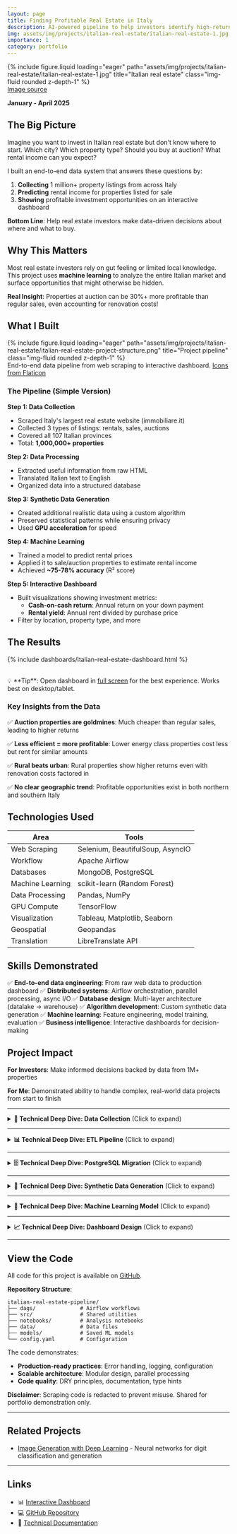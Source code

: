 ```yaml
---
layout: page
title: Finding Profitable Real Estate in Italy
description: AI-powered pipeline to help investors identify high-return properties
img: assets/img/projects/italian-real-estate/italian-real-estate-1.jpg
importance: 1
category: portfolio
---
```


<div class="row">
    <div class="col-sm mt-3 mt-md-0">
        {% include figure.liquid loading="eager" path="assets/img/projects/italian-real-estate/italian-real-estate-1.jpg" title="Italian real estate" class="img-fluid rounded z-depth-1" %}
    </div>
</div>
<div class="caption">
    <a href="https://pxhere.com/en/photo/529383">Image source</a>
</div>

**January - April 2025**

## The Big Picture

Imagine you want to invest in Italian real estate but don't know where to start. Which city? Which property type? Should you buy at auction? What rental income can you expect?

I built an end-to-end data system that answers these questions by:
1. **Collecting** 1 million+ property listings from across Italy
2. **Predicting** rental income for properties listed for sale
3. **Showing** profitable investment opportunities on an interactive dashboard

**Bottom Line**: Help real estate investors make data-driven decisions about where and what to buy.

## Why This Matters

Most real estate investors rely on gut feeling or limited local knowledge. This project uses **machine learning** to analyze the entire Italian market and surface opportunities that might otherwise be hidden.

**Real Insight**: Properties at auction can be 30%+ more profitable than regular sales, even accounting for renovation costs!

## What I Built

<div class="row">
    <div class="col-sm mt-3 mt-md-0">
        {% include figure.liquid loading="eager" path="assets/img/projects/italian-real-estate/italian-real-estate-project-structure.png" title="Project pipeline" class="img-fluid rounded z-depth-1" %}
    </div>
</div>
<div class="caption">
    End-to-end data pipeline from web scraping to interactive dashboard. <a href="https://www.flaticon.com/">Icons from Flaticon</a>
</div>

### The Pipeline (Simple Version)

**Step 1: Data Collection**
- Scraped Italy's largest real estate website (immobiliare.it)
- Collected 3 types of listings: rentals, sales, auctions
- Covered all 107 Italian provinces
- Total: **1,000,000+ properties**

**Step 2: Data Processing**
- Extracted useful information from raw HTML
- Translated Italian text to English
- Organized data into a structured database

**Step 3: Synthetic Data Generation**
- Created additional realistic data using a custom algorithm
- Preserved statistical patterns while ensuring privacy
- Used **GPU acceleration** for speed

**Step 4: Machine Learning**
- Trained a model to predict rental prices
- Applied it to sale/auction properties to estimate rental income
- Achieved **~75-78% accuracy** (R² score)

**Step 5: Interactive Dashboard**
- Built visualizations showing investment metrics:
  - **Cash-on-cash return**: Annual return on your down payment
  - **Rental yield**: Annual rent divided by purchase price
- Filter by location, property type, and more

## The Results

{% include dashboards/italian-real-estate-dashboard.html %}

<br>
💡 **Tip**: Open dashboard in <a href="https://public.tableau.com/views/Italianrealestate/Dashboard_1?:language=en-US&:sid=&:redirect=auth&:display_count=n&:origin=viz_share_link" target="_blank">full screen</a> for the best experience. Works best on desktop/tablet.

### Key Insights from the Data

✅ **Auction properties are goldmines**: Much cheaper than regular sales, leading to higher returns

✅ **Less efficient = more profitable**: Lower energy class properties cost less but rent for similar amounts

✅ **Rural beats urban**: Rural properties show higher returns even with renovation costs factored in

✅ **No clear geographic trend**: Profitable opportunities exist in both northern and southern Italy

## Technologies Used

| **Area** | **Tools** |
|----------|-----------|
| Web Scraping | Selenium, BeautifulSoup, AsyncIO |
| Workflow | Apache Airflow |
| Databases | MongoDB, PostgreSQL |
| Machine Learning | scikit-learn (Random Forest) |
| Data Processing | Pandas, NumPy |
| GPU Compute | TensorFlow |
| Visualization | Tableau, Matplotlib, Seaborn |
| Geospatial | Geopandas |
| Translation | LibreTranslate API |

## Skills Demonstrated

✅ **End-to-end data engineering**: From raw web data to production dashboard
✅ **Distributed systems**: Airflow orchestration, parallel processing, async I/O
✅ **Database design**: Multi-layer architecture (datalake → warehouse)
✅ **Algorithm development**: Custom synthetic data generation
✅ **Machine learning**: Feature engineering, model training, evaluation
✅ **Business intelligence**: Interactive dashboards for decision-making

## Project Impact

**For Investors**: Make informed decisions backed by data from 1M+ properties

**For Me**: Demonstrated ability to handle complex, real-world data projects from start to finish

---

<details>
<summary><strong>🔬 Technical Deep Dive: Data Collection</strong> (Click to expand)</summary>

## Web Scraping Architecture

### Challenge
Scrape 107 provinces × 3 listing types = **321 independent scraping tasks**

### Solution: Apache Airflow Orchestration

<div class="row">
    <div class="col-sm mt-3 mt-md-0">
        {% include figure.liquid loading="eager" path="assets/img/projects/italian-real-estate/italian-real-estate-extraction-DAG.png" title="Airflow DAG" class="img-fluid rounded z-depth-1" %}
    </div>
</div>

**Workflow**:
1. For each province (e.g., Milan, Rome, Naples):
   - Scrape RENT listings → Store in MongoDB
   - Scrape AUCTION listings → Store in MongoDB
   - Scrape SALE listings → Store in MongoDB
2. All provinces run in parallel for speed

### Technical Implementation

**Asynchronous Scraping**:
```python
# Concurrent HTTP requests with semaphore
semaphore = asyncio.Semaphore(50)  # Max 50 concurrent requests

async def get_single_url(url, session):
    async with semaphore:
        async with session.get(url, timeout=60) as response:
            return await response.text()
```

**Selenium for JavaScript-Rendered Content**:
- Some pages require browser automation
- Handles complex interactions and dynamic loading

**Data Storage**:
- MongoDB "datalake" stores raw HTML
- Includes timestamp for tracking changes over time

**Performance**:
- Batch processing with error handling
- Retry logic for failed requests
- Logging for monitoring

### Code Disclaimer
The scraping code has been **redacted** to prevent out-of-the-box reproducibility. This is shared to demonstrate technical abilities, not to enable website scraping.

</details>

---

<details>
<summary><strong>📊 Technical Deep Dive: ETL Pipeline</strong> (Click to expand)</summary>

## MongoDB ETL: Raw HTML → Structured Data

### Challenge
Extract 50+ fields from unstructured HTML and organize them coherently.

### Solution: BeautifulSoup + Airflow

<div class="row">
    <div class="col-sm mt-3 mt-md-0">
        {% include figure.liquid loading="eager" path="assets/img/projects/italian-real-estate/italian-real-estate-ETL-DAG.png" title="ETL DAG" class="img-fluid rounded z-depth-1" %}
    </div>
</div>

**Extracted Fields** (50+ total):
- **Pricing**: price, price/m², condominium expenses, heating costs
- **Property Features**: surface, rooms, bathrooms, floor, elevator, condition
- **Building Info**: construction year, floors, residential units
- **Energy**: efficiency class, consumption, heating type, AC
- **Location**: latitude, longitude, province, city, address
- **Auction Data** (for auctions): court, minimum offer, procedure number

**Data Transformations**:
```python
def remove_non_numbers(string):
    """Convert '€300.000,00' → 300000"""
    string = string.replace(",", ".")
    return ''.join(c for c in string if c.isdigit() or c == '.')

def mortgage_monthly_payment(principal, interest, term):
    """Calculate monthly mortgage payment"""
    i = interest / 12
    n = term * 12
    return round(P * (i * (i + 1)**n) / ((i + 1)**n - 1), 2)
```

**Output**: MongoDB warehouse with clean, structured documents

</details>

---

<details>
<summary><strong>🗄️ Technical Deep Dive: PostgreSQL Migration</strong> (Click to expand)</summary>

## MongoDB → PostgreSQL + Translation

### Why PostgreSQL?
- **Relational integrity**: Enforce data consistency
- **Query performance**: Better for analytical queries
- **Normalization**: Reduce redundancy with snowflake schema

### Database Schema

<div class="row">
    <div class="col-sm mt-3 mt-md-0">
        {% include figure.liquid loading="eager" path="assets/img/projects/italian-real-estate/PostgreSQL_warehouse_ERD.png" title="ERD" class="img-fluid rounded z-depth-1" %}
    </div>
</div>
<div class="caption">
    Snowflake schema with fact table and dimension tables. <a href="https://dbdiagram.io/">Created with dbdiagram.io</a>
</div>

**Design Pattern**: Snowflake Schema
- **Fact Table**: `listings` (main data)
- **Dimension Tables**: `property_types`, `conditions`, `energy_classes`, etc.
- **Benefits**: Normalized data, no redundancy, faster queries

### Translation Pipeline

**Challenge**: Translate Italian real estate jargon to English

**Solution**:
1. **LibreTranslate API**: Local instance for privacy and speed
2. **SQLite Cache**: Avoid re-translating identical text
3. **Custom Dictionary**: 100+ real estate-specific phrases

Example translations:
- "cucina abitabile" → "eat-in kitchen"
- "occupato" → "inhabited"
- "libero" → "vacant"

**Performance**:
- Batch processing: 10,000 records per batch
- Translation cache hits: ~80% (saves API calls)
- Parallel processing with ThreadPoolExecutor

</details>

---

<details>
<summary><strong>🤖 Technical Deep Dive: Synthetic Data Generation</strong> (Click to expand)</summary>

## Custom K-Nearest Neighbors Algorithm

### Why Generate Synthetic Data?
- **Privacy**: Don't use exact real data
- **Augmentation**: Increase dataset size for better ML training
- **Statistical Preservation**: Maintain real-world patterns

### Algorithm Design

**Concept**: For each synthetic listing, find 5 real listings that are:
- Geographically close (similar lat/lon)
- Similar in price
- Similar in size (surface area)

Then create a synthetic listing by blending their features.

**Implementation**:
```python
# Distance metric (weighted)
weights = {
    'price': 0.25,
    'surface': 0.25,
    'latitude': 0.25,
    'longitude': 0.25
}

# For numerical features: weighted average
synthetic_price = sum(neighbor_prices * inverse_distance_weights)

# For categorical features: weighted voting
synthetic_property_type = most_common(neighbor_types, weights=inverse_distance)
```

**GPU Acceleration**:
- TensorFlow with CUDA support
- Batch processing to manage memory
- 10× speedup vs CPU

**Output**:
- **1,050,000 synthetic listings**
  - 80,000 rental
  - 120,000 auction
  - 850,000 sale

**Validation**:
- Geographic coherence: All coordinates within Italy's borders
- Statistical similarity: Distributions match real data
- Visual inspection: Property characteristics look realistic

### Why Not Use CTGAN?

I initially tried [CTGAN](https://github.com/sdv-dev/CTGAN) (a generative AI model for tabular data) but found:
- **Problem**: Could learn feature distributions but NOT correlations
- **Impact**: Lost critical relationships like location ↔ price
- **Solution**: Developed custom K-NN algorithm that preserves correlations

</details>

---

<details>
<summary><strong>🎯 Technical Deep Dive: Machine Learning Model</strong> (Click to expand)</summary>

## Random Forest Rent Predictor

### Problem Statement
Predict monthly rental price for properties listed for sale/auction.

### Why Random Forest?
- **Non-linear relationships**: Property features interact in complex ways
- **Robustness**: Handles outliers well
- **Interpretability**: Can examine feature importance
- **Performance**: Good accuracy with reasonable training time

### Feature Engineering

**Simplifications**:
- **Property types**: 30+ categories → 7 main types (apartment, villa, house, etc.)
- **Heating**: Decomposed into type, delivery, power source
- **Air conditioning**: Separated into type, hot capability, cold capability
- **Windows**: Combined glass type and frame material

**One-Hot Encoding**: 14 categorical features → 70+ binary columns

**Outliers**: Removed 1st and 99th percentiles

**Target Transformation**: Log-transform rent for better predictions

### Model Architecture

```python
RandomForestRegressor(
    n_estimators=100,
    max_depth=None,  # Full tree depth
    min_samples_leaf=1,
    random_state=2025,
    n_jobs=-1  # Use all CPU cores
)
```

**Train-Test Split**: 70% train / 30% test

### Performance Metrics

| Metric | Value |
|--------|-------|
| R² Score | 0.75 - 0.78 |
| RMSE (log scale) | 0.25 |
| MAE (log scale) | 0.14 |
| MAPE | 2.07% |

**Feature Importance (Top 5)**:
1. **Surface area** (m²) - most predictive
2. **Latitude** (location)
3. **Longitude** (location)
4. **Condominium expenses**
5. **Milan indicator** (premium pricing)

**Interpretation**:
- Size and location dominate
- Building maintenance costs signal rental value
- Urban centers (Milan) command premium

### Model Application

Applied to **970,000 sale/auction listings** to predict potential rental income.

**Output**: CSV with predictions for dashboard visualization.

</details>

---

<details>
<summary><strong>📈 Technical Deep Dive: Dashboard Design</strong> (Click to expand)</summary>

## Interactive Tableau Dashboard

### User Personas

**Target Audience**: Real estate investors (both novice and experienced)

**Use Cases**:
1. Explore profitable regions/cities
2. Compare auction vs sale listings
3. Assess impact of property characteristics
4. Calculate ROI with custom mortgage parameters

### Dashboard Features

**Investment Metrics**:

1. **Annual Cash-on-Cash Return**:
   ```
   (Annual Rent - Annual Mortgage Payment) / Down Payment
   ```
   - Shows return on actual cash invested
   - Useful for leveraged investments

2. **Rental Yield**:
   ```
   Annual Rent / Purchase Price
   ```
   - Shows total return potential
   - Useful for all-cash purchases

**User Controls**:
- **Mortgage Parameters**: Interest rate, down payment %, loan term
- **Renovation Costs**: Percentage of purchase price
- **Filters**: Property type, energy class, location, listing type

**Visualizations**:
- **Map**: Geographic distribution of profitable properties
- **Scatter Plot**: Price vs predicted rent
- **Bar Charts**: Metrics by province/property type
- **Summary Statistics**: Count, median values, top opportunities

### Design Principles

✅ **Progressive Disclosure**: Start simple, add complexity as needed

✅ **Interactivity**: Users explore their own scenarios

✅ **Context**: Tooltips and legends explain metrics

✅ **Performance**: Aggregations for fast rendering

</details>

---

## View the Code

All code for this project is available on [GitHub](https://github.com/LeonardoPaccianiMori/italian-real-estate-pipeline).

**Repository Structure**:
```
italian-real-estate-pipeline/
├── dags/              # Airflow workflows
├── src/               # Shared utilities
├── notebooks/         # Analysis notebooks
├── data/              # Data files
├── models/            # Saved ML models
└── config.yaml        # Configuration
```

The code demonstrates:
- **Production-ready practices**: Error handling, logging, configuration
- **Scalable architecture**: Modular design, parallel processing
- **Code quality**: DRY principles, documentation, type hints

**Disclaimer**: Scraping code is redacted to prevent misuse. Shared for portfolio demonstration only.

---

## Related Projects

- [Image Generation with Deep Learning](/projects/image-generation/) - Neural networks for digit classification and generation

---

## Links

- 📊 [Interactive Dashboard](https://public.tableau.com/views/Italianrealestate/Dashboard_1)
- 💻 [GitHub Repository](https://github.com/LeonardoPaccianiMori/italian-real-estate-pipeline)
- 📝 [Technical Documentation](https://github.com/LeonardoPaccianiMori/italian-real-estate-pipeline/tree/main/docs)
